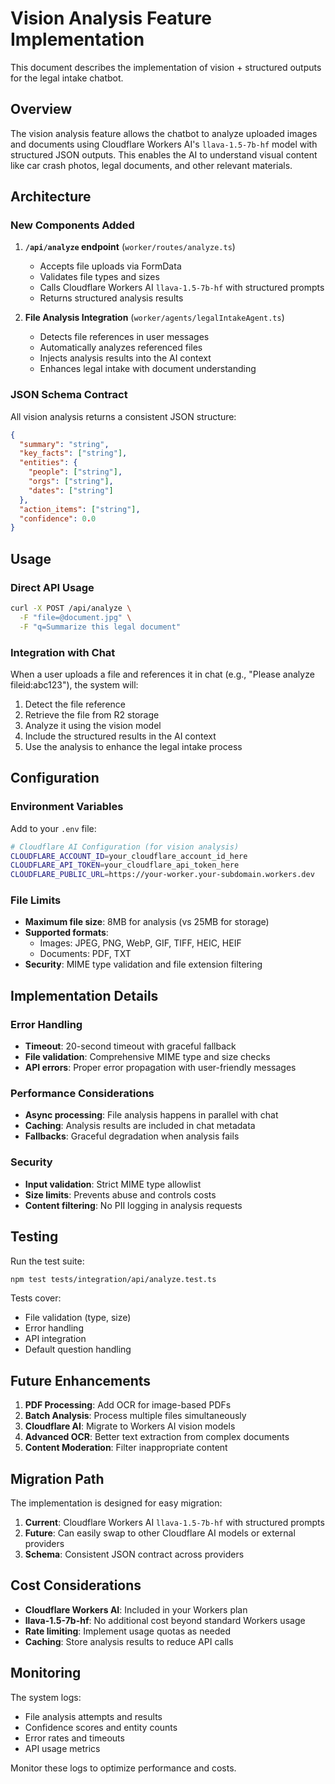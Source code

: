 # Vision Analysis Feature Implementation

This document describes the implementation of vision + structured outputs for the legal intake chatbot.

## Overview

The vision analysis feature allows the chatbot to analyze uploaded images and documents using Cloudflare Workers AI's `llava-1.5-7b-hf` model with structured JSON outputs. This enables the AI to understand visual content like car crash photos, legal documents, and other relevant materials.

## Architecture

### New Components Added

1. **`/api/analyze` endpoint** (`worker/routes/analyze.ts`)
   - Accepts file uploads via FormData
   - Validates file types and sizes
   - Calls Cloudflare Workers AI `llava-1.5-7b-hf` with structured prompts
   - Returns structured analysis results

2. **File Analysis Integration** (`worker/agents/legalIntakeAgent.ts`)
   - Detects file references in user messages
   - Automatically analyzes referenced files
   - Injects analysis results into the AI context
   - Enhances legal intake with document understanding

### JSON Schema Contract

All vision analysis returns a consistent JSON structure:

```json
{
  "summary": "string",
  "key_facts": ["string"],
  "entities": {
    "people": ["string"],
    "orgs": ["string"],
    "dates": ["string"]
  },
  "action_items": ["string"],
  "confidence": 0.0
}
```

## Usage

### Direct API Usage

```bash
curl -X POST /api/analyze \
  -F "file=@document.jpg" \
  -F "q=Summarize this legal document"
```

### Integration with Chat

When a user uploads a file and references it in chat (e.g., "Please analyze fileid:abc123"), the system will:

1. Detect the file reference
2. Retrieve the file from R2 storage
3. Analyze it using the vision model
4. Include the structured results in the AI context
5. Use the analysis to enhance the legal intake process

## Configuration

### Environment Variables

Add to your `.env` file:

```bash
# Cloudflare AI Configuration (for vision analysis)
CLOUDFLARE_ACCOUNT_ID=your_cloudflare_account_id_here
CLOUDFLARE_API_TOKEN=your_cloudflare_api_token_here
CLOUDFLARE_PUBLIC_URL=https://your-worker.your-subdomain.workers.dev
```

### File Limits

- **Maximum file size**: 8MB for analysis (vs 25MB for storage)
- **Supported formats**: 
  - Images: JPEG, PNG, WebP, GIF, TIFF, HEIC, HEIF
  - Documents: PDF, TXT
- **Security**: MIME type validation and file extension filtering

## Implementation Details

### Error Handling

- **Timeout**: 20-second timeout with graceful fallback
- **File validation**: Comprehensive MIME type and size checks
- **API errors**: Proper error propagation with user-friendly messages

### Performance Considerations

- **Async processing**: File analysis happens in parallel with chat
- **Caching**: Analysis results are included in chat metadata
- **Fallbacks**: Graceful degradation when analysis fails

### Security

- **Input validation**: Strict MIME type allowlist
- **Size limits**: Prevents abuse and controls costs
- **Content filtering**: No PII logging in analysis requests

## Testing

Run the test suite:

```bash
npm test tests/integration/api/analyze.test.ts
```

Tests cover:
- File validation (type, size)
- Error handling
- API integration
- Default question handling

## Future Enhancements

1. **PDF Processing**: Add OCR for image-based PDFs
2. **Batch Analysis**: Process multiple files simultaneously
3. **Cloudflare AI**: Migrate to Workers AI vision models
4. **Advanced OCR**: Better text extraction from complex documents
5. **Content Moderation**: Filter inappropriate content

## Migration Path

The implementation is designed for easy migration:

1. **Current**: Cloudflare Workers AI `llava-1.5-7b-hf` with structured prompts
2. **Future**: Can easily swap to other Cloudflare AI models or external providers
3. **Schema**: Consistent JSON contract across providers

## Cost Considerations

- **Cloudflare Workers AI**: Included in your Workers plan
- **llava-1.5-7b-hf**: No additional cost beyond standard Workers usage
- **Rate limiting**: Implement usage quotas as needed
- **Caching**: Store analysis results to reduce API calls

## Monitoring

The system logs:
- File analysis attempts and results
- Confidence scores and entity counts
- Error rates and timeouts
- API usage metrics

Monitor these logs to optimize performance and costs.
